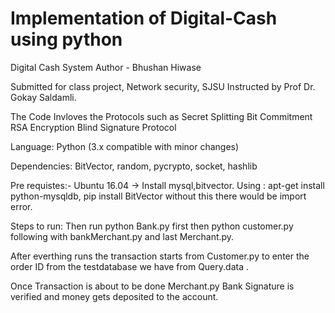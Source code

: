 # Implementation of Digital-Cash using python

Digital Cash System Author - Bhushan Hiwase

Submitted for class project, Network security, SJSU Instructed by Prof Dr. Gokay Saldamli.

The Code Invloves the Protocols such as Secret Splitting Bit Commitment RSA Encryption Blind Signature Protocol

Language: Python (3.x compatible with minor changes)

Dependencies: BitVector, random, pycrypto, socket, hashlib

Pre requistes:- Ubuntu 16.04 -> Install mysql,bitvector. Using : apt-get install python-mysqldb, pip install BitVector without this there would be import error.

Steps to run: Then run python Bank.py first then python customer.py following with bankMerchant.py and last Merchant.py.

After everthing runs the transaction starts from Customer.py to enter the order ID from the testdatabase we have from Query.data .

Once Transaction is about to be done Merchant.py Bank Signature is verified and money gets deposited to the account.
